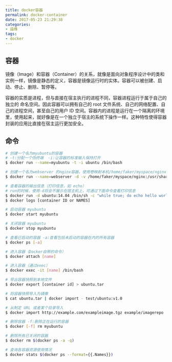 ```yaml
---
title: docker容器
permalink: docker-container
date: 2017-05-23 21:29:38
categories:
- 运维
tags:
- docker
---
```

## 容器
镜像（Image）和容器（Container）的关系，就像是面向对象程序设计中的类和实例一样，镜像是静态的定义，容器是镜像运行时的实体。容器可以被创建、启动、停止、删除、暂停等。

容器的实质是进程，但与直接在宿主执行的进程不同，容器进程运行于属于自己的独立的 命名空间。因此容器可以拥有自己的 root 文件系统、自己的网络配置、自己的进程空间，甚至自己的用户 ID 空间。容器内的进程是运行在一个隔离的环境里，使用起来，就好像是在一个独立于宿主的系统下操作一样。这种特性使得容器封装的应用比直接在宿主运行更加安全。

## 命令
```bash
# 创建一个名为myubuntu的容器
# -t:分配一个伪终端  -i:让容器的标准输入保持打开
$ docker run --name=myubuntu -t -i ubuntu /bin/bash

# 创建一个名为webserver 的nginx容器，使用卷映射本机/home/faker/myspace/nginx目录到docker目录/usr/share/nginx/html
$ docker run --name=webserver -d -v /home/faker/myspace/nginx:/usr/share/nginx/html -p 80:80 nginx

# 查看容器的输出信息（打印信息，如 echo）
# run的时候，使用-d将会不展示在宿主机上，可通过下面命令查看打印信息
$ docker run -d ubuntu:14.04 /bin/sh -c "while true; do echo hello world; sleep 1; done"
$ docker logs [container ID or NAMES]

# 启动容器 myubuntu
$ docker start myubuntu

# 关闭容器 myubuntu
$ docker stop myubuntu

# 查看已启动的容器 -a:查看包括未启动的容器在内的所有容器
$ docker ps [-a]

# 进入容器（Docker自带的命令）
$ docker attach [name]

# 进入容器（通过exec）
$ docker exec -it [name] /bin/bash

# 导出容器快照到本地文件
$ docker export [container id] > ubuntu.tar

# 将容器快照导入为镜像
$ cat ubuntu.tar | docker import - test/ubuntu:v1.0

# 从制定 URL 或者某个目录导入
$ docker import http://example.com/exampleimage.tgz example/imagerepo

# 删除容器 -f:删除正在运行的容器
$ docker [-f] rm myubuntu

# 删除所有已关闭的容器
$ docker rm $(docker ps -a -q)

# 查询各容器资源使用情况
$ docker stats $(docker ps --format={{.Names}})
```
